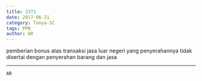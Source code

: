 ```yaml
---
title: 3371
date: 2017-06-21
category: Tanya-SC
tags: PPN
author: AR
---
```


pemberian bonus atas transaksi jasa luar negeri yang penyerahannya tidak disertai dengan penyerahan barang dan jasa

---



`AR`
